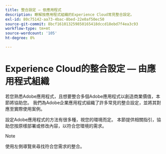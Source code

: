 ```yaml
---
title: 整合設定 — 依應用程式
description: 瞭解按應用程式組織的Experience Cloud常見整合設定。
exl-id: 80c75142-aa73-4bac-8bed-22e0af50ec50
source-git-commit: 8bcf161013259850165418dccd18ebd7f4ea3c93
workflow-type: tm+mt
source-wordcount: '105'
ht-degree: 0%

---
```


# Experience Cloud的整合設定 — 由應用程式組織

若您熟悉Adobe應用程式，且想要整合多個Adobe應用程式以創造商業價值，本節將協助您。 我們為Adobe企業應用程式組織了許多常見的整合設定，並將其對應至實際使用案例。

設定Adobe應用程式的方法有很多種，視您的環境而定。 本節提供相關指引，協助您按原樣部署或修改內容，以符合您環境的需求。

>[!NOTE]
>
>使用左側導覽來尋找符合您需求的整合。
